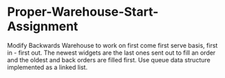 # Proper-Warehouse-Start-Assignment


Modify Backwards Warehouse to work on first come first serve basis, first in - first out.  The newest widgets are the last ones sent out to fill an order and the oldest  and back orders are filled first. Use queue data structure implemented as a linked list.
